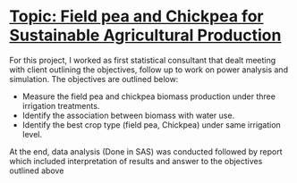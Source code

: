 
# [Topic: Field pea and Chickpea for Sustainable Agricultural Production](https://github.com/regminitu/Coursework-Consulting)

For this project, I worked as first statistical consultant that dealt meeting with client outlining the objectives, follow up to work on power analysis and simulation. The objectives are outlined below: 
* Measure the field pea and chickpea biomass production under three irrigation treatments.
* Identify the association between biomass with water use.
* Identify the best crop type (field pea, Chickpea) under same irrigation level.

At the end, data analysis (Done in SAS) was conducted followed by report which included interpretation of results and answer to the objectives outlined above
